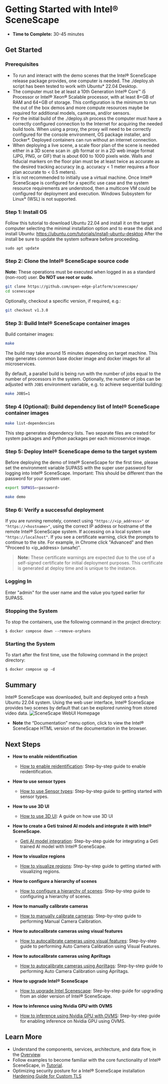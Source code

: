 # Getting Started with Intel® SceneScape

-   **Time to Complete:** 30-45 minutes

## Get Started

### Prerequisites

* To run and interact with the demo scenes that the Intel® SceneScape release package provides, one computer is needed. The ./deploy.sh script has been tested to work with Ubuntu* 22.04 Desktop.
* The computer must be at least a 10th Generation Intel® Core™ i5 Processor or Intel® Xeon® Scalable processor, with at least 8+GB of RAM and 64+GB of storage. This configuration is the minimum to run the out of the box demos and more compute resources maybe be required for additional models, cameras, and/or sensors.
* For the initial build of the ./deploy.sh process the computer must have a correctly configured connection to the Internet for acquiring the needed build tools. When using a proxy, the proxy will need to be correctly configured for the console environment, OS package installer, and Docker*. Deployed containers can run without an internet connection.
* When deploying a live scene, a scale floor plan of the scene is needed either in a 3D scene scan in .glb format or in a 2D web image format (JPG, PNG, or GIF) that is about 600 to 1000 pixels wide. Walls and fiducial markers on the floor plan must be at least twice as accurate as the desired tracking accuracy (e.g. accuracy < 1 meter requires a floor plan accurate to < 0.5 meters).
* It is not recommended to initially use a virtual machine. Once Intel® SceneScape is configured for a specific use case and the system resource requirements are understood, then a multicore VM could be configured for deployment and execution. Windows Subsystem for Linux* (WSL) is not supported.

### Step 1: Install OS

Follow this tutorial to download Ubuntu 22.04 and install it on the target computer selecting the minimal installation option and to erase the disk and install Ubuntu: https://ubuntu.com/tutorials/install-ubuntu-desktop
After the install be sure to update the system software before proceeding.
```console
sudo apt update
```

### Step 2: Clone the Intel® SceneScape source code

**Note:** These operations must be executed when logged in as a standard (non-root) user. **Do NOT use root or sudo.**

  ```bash
  git clone https://github.com/open-edge-platform/scenescape/
  cd scenescape
  ```

  Optionally, checkout a specific version, if required, e.g.:

  ```bash
  git checkout v1.3.0
  ```

### Step 3: Build Intel® SceneScape container images

Build container images:

  ```bash
  make
  ```

The build may take around 15 minutes depending on target machine.
This step generates common base docker image and docker images for all microservices.

By default, a parallel build is being run with the number of jobs equal to the number of processors in the system.
Optionally, the number of jobs can be adjusted with `JOBS` environment variable, e.g. to achieve sequential building:

  ```bash
  make JOBS=1
  ```

### Step 4 (Optional): Build dependency list of Intel® SceneScape container images

  ```bash
  make list-dependencies
  ```

This step generates dependency lists. Two separate files are created for system packages and Python packages per each microservice image.

### Step 5: Deploy Intel® SceneScape demo to the target system

Before deploying the demo of Intel® SceneScape for the first time, please set the environment variable SUPASS with the super user password for logging into Intel® SceneScape.
Important: This should be different than the password for your system user.

  ```bash
  export SUPASS=<password>
  ```

  ```bash
  make demo
  ```

### Step 6: Verify a successful deployment

If you are running remotely, connect using ```"https://<ip_address>"``` or ```"https://<hostname>"```, using the correct IP address or hostname of the remote Intel® SceneScape system. If accessing on a local system use ```"https://localhost"```. If you see a certificate warning, click the prompts to continue to the site. For example, in Chrome click "Advanced" and then "Proceed to &lt;ip_address> (unsafe)".

> **Note:** These certificate warnings are expected due to the use of a self-signed certificate for initial deployment purposes. This certificate is generated at deploy time and is unique to the instance.

### Logging In
Enter "admin" for the user name and the value you typed earlier for SUPASS.

### Stopping the System

To stop the containers, use the following command in the project directory:

```console
$ docker compose down --remove-orphans
```
### Starting the System

To start after the first time, use the following command in the project directory:

```console
$ docker compose up -d
```

## Summary

Intel® SceneScape was downloaded, built and deployed onto a fresh Ubuntu 22.04 system. Using the web user interface, Intel® SceneScape provides two scenes by default that can be explored running from stored video data.
![SceneScape WebUI Homepage](images/homepage.png)
* **Note** the “Documentation” menu option, click to view the Intel® SceneScape HTML version of the documentation in the browser.

## Next Steps
- **How to enable reidentification**
  - [How to enable reidentification](How-to-enable-reidentification.md): Step-by-step guide to enable reidentification.

- **How to use sensor types**
  - [How to use Sensor types](How-to-use-sensor-types.md): Step-by-step guide to getting started with sensor types.

- **How to use 3D UI**
  - [How to use 3D UI](How-to-use-3D-UI.md): A guide on how use 3D UI

- **How to create a Geti trained AI models and integrate it with Intel® SceneScape.**
  - [Geti AI model integration](How-to-integrate-geti-trained-model.md): Step-by-step guide for integrating a Geti trained AI model with Intel® SceneScape.

- **How to visualize regions**
  - [How to visualize regions](How-to-visualize-regions.md): Step-by-step guide to getting started with visualizing regions.

- **How to configure a hierarchy of scenes**
  - [How to configure a hierarchy of scenes](How-to-configure-a-hierarchy-of-scenes.md): Step-by-step guide to configuring a hierarchy of scenes.

- **How to manually calibrate cameras**
  - [How to manually calibrate cameras](How-to-manually-calibrate-cameras.md): Step-by-step guide to performing Manual Camera Calibration.

- **How to autocalibrate cameras using visual features**
  - [How to autocalibrate cameras using visual features](How-to-autocalibrate-cameras-using-visual-features.md): Step-by-step guide to performing Auto Camera Calibration using Visual Features.

- **How to autocalibrate cameras using Apriltags**
  - [How to autocalibrate cameras using Apriltags](How-to-autocalibrate-cameras-using-apriltags.md): Step-by-step guide to performing Auto Camera Calibration using Apriltags.

- **How to upgrade Intel® SceneScape**
  - [How to upgrade Intel Scenescape](How-to-upgrade.md): Step-by-step guide for upgrading from an older version of Intel® SceneScape.

- **How to inference using Nvidia GPU with OVMS**
  - [How to inference using Nvidia GPU with OVMS](How-to-inference-using-Nvidia-gpu-with-OVMS.md): Step-by-step guide for enabling inference on Nvidia GPU using OVMS.

## Learn More

-   Understand the components, services, architecture, and data flow, in
    the [Overview](Overview.md).
-   Follow examples to become familiar with the core functionality of Intel® SceneScape, in
    [Tutorial](Tutorial.md).
-   Optimizing security posture for a Intel® SceneScape installation [Hardening Guide for Custom TLS](hardening-guide.md)
